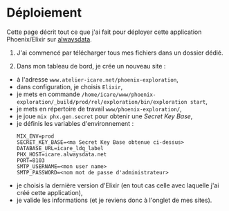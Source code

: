 # Déploiement

Cette page décrit tout ce que j'ai fait pour déployer cette application Phoenix/Elixir sur [alwaysdata](https://alwaysdata.com).

1. J'ai commencé par télécharger tous mes fichiers dans un dossier dédié.

1. Dans mon tableau de bord, je crée un nouveau site :
  * à l'adresse `www.atelier-icare.net/phoenix-exploration`,
  * dans configuration, je choisis `Elixir`,
  * je mets en commande `/home/icare/www/phoenix-exploration/_build/prod/rel/exploration/bin/exploration start`,
  * je mets en répertoire de travail `www/phoenix-exploration/`,
  * je joue `mix phx.gen.secret` pour obtenir une *Secret Key Base*,
  * je définis les variables d'environnement :
    ~~~
    MIX_ENV=prod
    SECRET_KEY_BASE=<ma Secret Key Base obtenue ci-dessus>
    DATABASE_URL=icare_ldq_label
    PHX_HOST=icare.alwaysdata.net
    PORT=8103
    SMTP_USERNAME=<mon user name>
    SMTP_PASSWORD=<nom mot de passe d'administrateur>
    ~~~
  * je choisis la dernière version d'Elixir (en tout cas celle avec laquelle j'ai créé cette application),
  * je valide les informations (et je reviens donc à l'onglet de mes sites).


